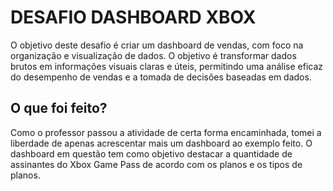 # DESAFIO DASHBOARD XBOX
O objetivo deste desafio é criar um dashboard de vendas, com foco na organização e visualização de dados. O objetivo é transformar dados brutos em informações visuais claras e úteis, permitindo uma análise eficaz do desempenho de vendas e a tomada de decisões baseadas em dados.

## O que foi feito?
Como o professor passou a atividade de certa forma encaminhada, tomei a liberdade de apenas acrescentar mais um dashboard ao exemplo feito. O dashboard em questão tem como objetivo destacar a quantidade de assinantes do Xbox Game Pass de acordo com os planos e os tipos de planos. 
